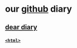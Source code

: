 # our [github](https://docs.github.com) diary

## [dear diary](../../issues/new)

### [`<html>`](https://webmural.com/HTML)

